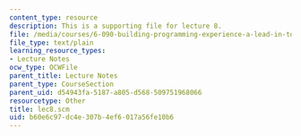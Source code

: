 ```yaml
---
content_type: resource
description: This is a supporting file for lecture 8.
file: /media/courses/6-090-building-programming-experience-a-lead-in-to-6-001-january-iap-2005/b60e6c97dc4e307b4ef6017a56fe10b6_lec8.scm
file_type: text/plain
learning_resource_types:
- Lecture Notes
ocw_type: OCWFile
parent_title: Lecture Notes
parent_type: CourseSection
parent_uid: d54943fa-5187-a805-d568-509751968066
resourcetype: Other
title: lec8.scm
uid: b60e6c97-dc4e-307b-4ef6-017a56fe10b6
---
```


